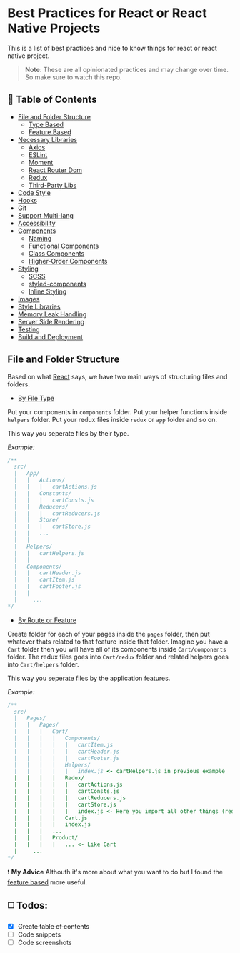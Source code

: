 # Best Practices for React or React Native Projects
This is a list of best practices and nice to know things for react or react native project.

> **Note**: These are all opinionated practices and may change over time. So make sure to watch this repo.

## :book: Table of Contents

  * [File and Folder Structure](#folder-and-files)
    * [Type Based](#folder-type-based)
    * [Feature Based](#folder-feature-based)
  * [Necessary Libraries](#required-libs)
    * [Axios](#libs-axios)
    * [ESLint](#libs-eslint)
    * [Moment](#libs-moment)
    * [React Router Dom](#libs-router)
    * [Redux](#libs-redux)
    * [Third-Party Libs](#libs-redux)
  * [Code Style](#code-style)
  * [Hooks](#hooks)
  * [Git](#git)
  * [Support Multi-lang](#multi-lang)
  * [Accessibility](#accessibility)
  * [Components](#components)
    * [Naming](#naming)
    * [Functional Components](#functional-components)
    * [Class Components](#class-components)
    * [Higher-Order Components](#class-hoc)
  * [Styling](#component-stylings)
    * [SCSS](#styling-scss)
    * [styled-components](#styling-styled-component)
    * [Inline Styling](#styling-inline)
  * [Images](#assets)
  * [Style Libraries](#style-libs)
  * [Memory Leak Handling](#memory-leaks)
  * [Server Side Rendering](#ssr)
  * [Testing](#testing)
  * [Build and Deployment](#building)


## File and Folder Structure
<a name="folder-and-files"></a>
Based on what [React](https://reactjs.org/docs/faq-structure.html) says, we have two main ways of structuring files and folders.

  <a name="folder-type-based"></a>
  - [By File Type](#folder-type-based)


  Put your components in `components` folder. Put your helper functions inside `helpers` folder. Put your redux files inside `redux` or `app` folder and so on.

  This way you seperate files by their type.

  *Example:*
  ```javascript
  /**
    src/
    |   App/
    |   |   Actions/
    |   |   |   cartActions.js
    |   |   Constants/
    |   |   |   cartConsts.js
    |   |   Reducers/
    |   |   |   cartReducers.js
    |   |   Store/
    |   |   |   cartStore.js
    |   |   ...
    |   |
    |   Helpers/
    |   |   cartHelpers.js
    |   |
    |   Components/
    |   |   cartHeader.js
    |   |   cartItem.js
    |   |   cartFooter.js
    |   |
    |     ...
  */
  ```


  <a name="folder-feature-based"></a>
  - [By Route or Feature](#folder-feature-based)


  Create folder for each of your pages inside the `pages` folder, then put whatever thats related to that feature inside that folder. Imagine you have a `Cart` folder then you will have all of its components inside `Cart/components` folder. The redux files goes into `Cart/redux` folder and related helpers goes into `Cart/helpers` folder.

  This way you seperate files by the application features.

  *Example:*
  ```javascript
  /**
    src/
    |   Pages/
    |   |   Pages/
    |   |   |   Cart/
    |   |   |   |   Components/
    |   |   |   |   |   cartItem.js
    |   |   |   |   |   cartHeader.js
    |   |   |   |   |   cartFooter.js
    |   |   |   |   Helpers/
    |   |   |   |   |   index.js <- cartHelpers.js in previous example
    |   |   |   |   Redux/
    |   |   |   |   |   cartActions.js
    |   |   |   |   |   cartConsts.js
    |   |   |   |   |   cartReducers.js
    |   |   |   |   |   cartStore.js
    |   |   |   |   |   index.js <- Here you import all other things (reducers, actions, etc.)
    |   |   |   |   Cart.js
    |   |   |   |   index.js
    |   |   |   ...
    |   |   |   Product/
    |   |   |   |   ... <- Like Cart
    |     ...
  */
  ```


:heavy_exclamation_mark: **My Advice** Althouth it's more about what you want to do but I found the [feature based](#folder-feature-based) more useful.

## :white_medium_square: Todos:
- [x] ~~Create table of contents~~
- [ ] Code snippets
- [ ] Code screenshots